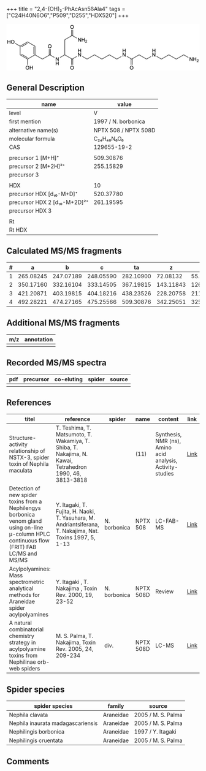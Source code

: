 +++
title = "2,4-(OH)₂-PhAcAsn5ßAla4"
tags = ["C24H40N6O6","P509","D255","HDX520"]
+++

![](/img/2-4-OH2-PhAcAsn5bAla4.png)

## General Description

| name                         | value                |
|------------------------------|----------------------|
| level                        | V                    |
| first mention                | 1997 / N. borbonica  |
| alternative name(s)          | NPTX 508 / NPTX 508D |
| molecular formula            | C₂₄H₄₀N₆O₆           |
| CAS                          | 129655-19-2          |
|                              |                      |
| precursor 1 [M+H]⁺           | 509.30876            |
| precursor 2 [M+2H]²⁺         | 255.15829            |
| precursor 3                  |                      |
|                              |                      |
| HDX                          | 10                   |
| precursor HDX   [d₁₀-M+D]⁺   | 520.37780            |
| precursor HDX 2 [d₁₀-M+2D]²⁺ | 261.19595            |
| precursor HDX 3              |                      |
|                              |                      |
| Rt                           |                      |
| Rt HDX                       |                      |

## Calculated MS/MS fragments

| # | a         | b         | c         | ta        | z         | y         | tz        |
|---|-----------|-----------|-----------|-----------|-----------|-----------|-----------|
| 1 | 265.08245 | 247.07189 | 248.05590 | 282.10900 | 72.08132  | 55.05477  | 89.10787  |
| 2 | 350.17160 | 332.16104 | 333.14505 | 367.19815 | 143.11843 | 126.09188 | 160.14498 |
| 3 | 421.20871 | 403.19815 | 404.18216 | 438.23526 | 228.20758 | 211.18103 | 245.23413 |
| 4 | 492.28221 | 474.27165 | 475.25566 | 509.30876 | 342.25051 | 325.22396 | 359.27706 |

## Additional MS/MS fragments

| m/z       | annotation |
|-----------|------------|
|           |            |

## Recorded MS/MS spectra

| pdf | precursor | co-eluting | spider    | source                              |
|-----|-----------|------------|-----------|-------------------------------------|
|     |           |            |           |                                     |

## References

| titel                                                                                                                                          | reference                                                                                                 | spider       | name      | content                                                    | link                                                                                                              |
|------------------------------------------------------------------------------------------------------------------------------------------------|-----------------------------------------------------------------------------------------------------------|--------------|-----------|------------------------------------------------------------|-------------------------------------------------------------------------------------------------------------------|
| Structure-activity relationship of NSTX-3, spider toxin of Nephila maculata                                                                    | T. Teshima, T. Matsumoto, T. Wakamiya, T. Shiba, T. Nakajima, N. Kawai, Tetrahedron 1990, 46, 3813-3818   |              | (11)      | Synthesis, NMR (ns), Amino acid analysis, Activity-studies | [Link](https://www.sciencedirect.com/science/article/pii/S0040402001905162)                                       |
| Detection of new spider toxins from a Nephilengys borbonica venom gland using on-line µ-column HPLC continuous flow (FRIT) FAB LC/MS and MS/MS | Y. Itagaki, T. Fujita, H. Naoki, T. Yasuhara, M. Andriantsiferana, T. Nakajima, Nat. Toxins 1997, 5, 1-13 | N. borbonica | NPTX 508  | LC-FAB-MS                                                  | [Link](https://onlinelibrary.wiley.com/doi/abs/10.1002/%28SICI%29%281997%295%3A1%3C1%3A%3AAID-NT1%3E3.0.CO%3B2-8) |
| Acylpolyamines: Mass spectrometric analytical methods for Araneidae spider acylpolyamines                                                      | Y. Itagaki , T. Nakajima , Toxin Rev. 2000, 19, 23-52                                                     | N. borbonica | NPTX 508D | Review                                                     | [Link](https://www.tandfonline.com/doi/abs/10.1081/TXR-100100314)                                                 |
| A natural combinatorial chemistry strategy in acylpolyamine toxins from Nephilinae orb-web spiders                                             | M. S. Palma, T. Nakajima, Toxin Rev. 2005, 24, 209-234                                                    | div.         | NPTX 508D | LC-MS                                                      | [Link](https://www.tandfonline.com/doi/abs/10.1081/TXR-200057857)                                                 |

## Spider species

| spider species                    | family    | source             |
|-----------------------------------|-----------|--------------------|
| Nephila clavata                   | Araneidae | 2005 / M. S. Palma |
| Nephila inaurata madagascariensis | Araneidae | 2005 / M. S. Palma |
| Nephilingis borbonica             | Araneidae | 1997 / Y. Itagaki  |
| Nephilingis cruentata             | Araneidae | 2005 / M. S. Palma |

## Comments